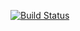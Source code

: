 
[![Build Status](https://travis-ci.org/jesusz27/backend-node.svg?branch=develop)](https://travis-ci.org/jesusz27/backend-node)
